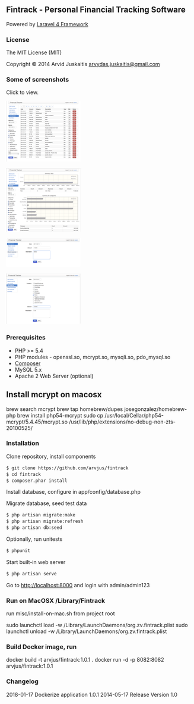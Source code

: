 ## Fintrack - Personal Financial Tracking Software

Powered by [Laravel 4 Framework](http://github.com/laravel/framework)


### License

The MIT License (MIT)

Copyright © 2014 Arvid Juskaitis <arvydas.juskaitis@gmail.com>


### Some of screenshots

Click to view.

[![List expenses](https://raw.githubusercontent.com/arvjus/php-fintrack/master/screenshots/list-expenses-thumb.png)](https://raw.githubusercontent.com/arvjus/php-fintrack/master/screenshots/list-expenses.png)

[![Show summary](https://raw.githubusercontent.com/arvjus/php-fintrack/master/screenshots/summary-thumb.png)](https://raw.githubusercontent.com/arvjus/php-fintrack/master/screenshots/summary.png)

[![Add new income](https://raw.githubusercontent.com/arvjus/php-fintrack/master/screenshots/add-income-thumb.png)](https://raw.githubusercontent.com/arvjus/php-fintrack/master/screenshots/add-income.png)

[![Add new expense](https://raw.githubusercontent.com/arvjus/php-fintrack/master/screenshots/add-expense-thumb.png)](https://raw.githubusercontent.com/arvjus/php-fintrack/master/screenshots/add-expense.png)


### Prerequisites

* PHP >= 5.4
* PHP modules - openssl.so, mcrypt.so, mysqli.so, pdo_mysql.so
* [Composer](https://getcomposer.org)
* MySQL 5.x
* Apache 2 Web Server (optional)

## Install mcrypt on macosx

brew search mcrypt
brew tap homebrew/dupes
josegonzalez/homebrew-php
brew install php54-mcrypt
sudo cp /usr/local/Cellar/php54-mcrypt/5.4.45/mcrypt.so /usr/lib/php/extensions/no-debug-non-zts-20100525/


### Installation

Clone repository, install components
```bash
$ git clone https://github.com/arvjus/fintrack
$ cd fintrack
$ composer.phar install
```

Install database, configure in app/config/database.php

Migrate database, seed test data
```bash
$ php artisan migrate:make
$ php artisan migrate:refresh
$ php artisan db:seed
```

Optionally, run unitests
```bash
$ phpunit
```


Start built-in web server
```bash
$ php artisan serve
```

Go to [http://localhost:8000](http://localhost:8000) and login with admin/admin123


### Run on MacOSX /Library/Fintrack

run misc/install-on-mac.sh from project root

sudo launchctl load -w /Library/LaunchDaemons/org.zv.fintrack.plist
sudo launchctl unload -w /Library/LaunchDaemons/org.zv.fintrack.plist


### Build Docker image, run

docker build -t arvjus/fintrack:1.0.1 .
docker run -d -p 8082:8082 arvjus/fintrack:1.0.1


### Changelog

2018-01-17 Dockerize application 1.0.1
2014-05-17 Release Version 1.0


